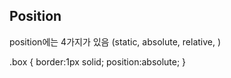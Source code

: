 ## Position
position에는 4가지가 있음 (static, absolute, relative, )


.box {
    border:1px solid;
    position:absolute;
}